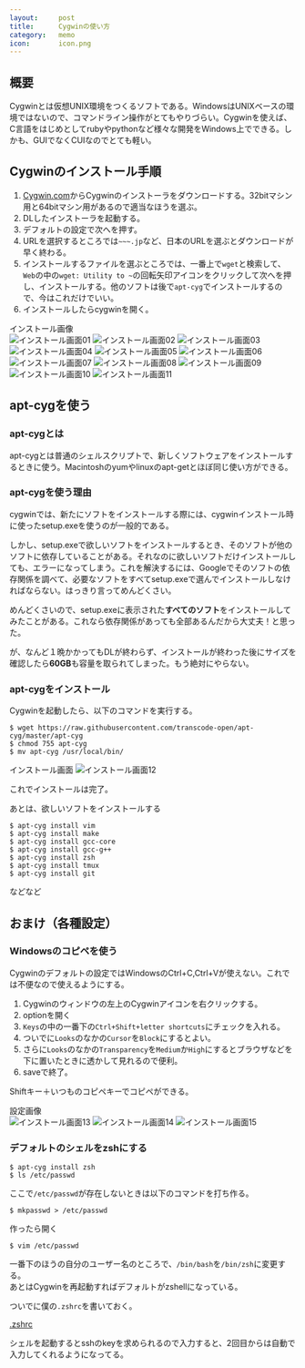 ```yaml
---
layout:		post
title:		Cygwinの使い方
category:	memo
icon:		icon.png
---
```

## 概要

Cygwinとは仮想UNIX環境をつくるソフトである。WindowsはUNIXベースの環境ではないので、コマンドライン操作がとてもやりづらい。Cygwinを使えば、C言語をはじめとしてrubyやpythonなど様々な開発をWindows上でできる。しかも、GUIでなくCUIなのでとても軽い。

## Cygwinのインストール手順  

  1. [Cygwin.com](https://www.cygwin.com/)からCygwinのインストーラをダウンロードする。32bitマシン用と64bitマシン用があるので適当なほうを選ぶ。
  1. DLしたインストーラを起動する。
  1. デフォルトの設定で次へを押す。
  1. URLを選択するところでは`~~~.jp`など、日本のURLを選ぶとダウンロードが早く終わる。
  1. インストールするファイルを選ぶところでは、一番上で`wget`と検索して、`Web`の中の`wget: Utility to ~`の回転矢印アイコンをクリックして次へを押し、インストールする。他のソフトは後で`apt-cyg`でインストールするので、今はこれだけでいい。
  1. インストールしたらcygwinを開く。

インストール画像  
![インストール画面01](01.png "インストール画面01") 
![インストール画面02](02.png "インストール画面02") 
![インストール画面03](03.png "インストール画面03") 
![インストール画面04](04.png "インストール画面04") 
![インストール画面05](05.png "インストール画面05") 
![インストール画面06](06.png "インストール画面06") 
![インストール画面07](07.png "インストール画面07") 
![インストール画面08](08.png "インストール画面08") 
![インストール画面09](09.png "インストール画面09") 
![インストール画面10](10.png "インストール画面10") 
![インストール画面11](11.png "インストール画面11") 

## apt-cygを使う  

### apt-cygとは

apt-cygとは普通のシェルスクリプトで、新しくソフトウェアをインストールするときに使う。Macintoshのyumやlinuxのapt-getとほぼ同じ使い方ができる。

### apt-cygを使う理由

cygwinでは、新たにソフトをインストールする際には、cygwinインストール時に使ったsetup.exeを使うのが一般的である。

しかし、setup.exeで欲しいソフトをインストールするとき、そのソフトが他のソフトに依存していることがある。それなのに欲しいソフトだけインストールしても、エラーになってしまう。これを解決するには、Googleでそのソフトの依存関係を調べて、必要なソフトをすべてsetup.exeで選んでインストールしなければならない。はっきり言ってめんどくさい。

めんどくさいので、setup.exeに表示された**すべてのソフト**をインストールしてみたことがある。これなら依存関係があっても全部あるんだから大丈夫！と思った。

が、なんど１晩かかってもDLが終わらず、インストールが終わった後にサイズを確認したら**60GB**も容量を取られてしまった。もう絶対にやらない。

### apt-cygをインストール

Cygwinを起動したら、以下のコマンドを実行する。

	$ wget https://raw.githubusercontent.com/transcode-open/apt-cyg/master/apt-cyg
	$ chmod 755 apt-cyg
	$ mv apt-cyg /usr/local/bin/

インストール画面
![インストール画面12](12.png "インストール画面12") 

これでインストールは完了。  

あとは、欲しいソフトをインストールする

	$ apt-cyg install vim
	$ apt-cyg install make
	$ apt-cyg install gcc-core
	$ apt-cyg install gcc-g++
	$ apt-cyg install zsh
	$ apt-cyg install tmux
	$ apt-cyg install git

などなど

## おまけ（各種設定）

### Windowsのコピペを使う  

Cygwinのデフォルトの設定ではWindowsのCtrl+C,Ctrl+Vが使えない。これでは不便なので使えるようにする。

  1. Cygwinのウィンドウの左上のCygwinアイコンを右クリックする。
  1. optionを開く
  1. `Keys`の中の一番下の`Ctrl+Shift+letter shortcuts`にチェックを入れる。
  1. ついでに`Looks`のなかの`Cursor`を`Block`にするとよい。
  1. さらに`Looks`のなかの`Transparency`を`Medium`か`High`にするとブラウザなどを下に置いたときに透かして見れるので便利。
  1. saveで終了。

Shiftキー＋いつものコピペキーでコピペができる。

設定画像  
![インストール画面13](13.png "インストール画面13") 
![インストール画面14](14.png "インストール画面14") 
![インストール画面15](15.png "インストール画面15") 


### デフォルトのシェルをzshにする

	$ apt-cyg install zsh
	$ ls /etc/passwd

ここで`/etc/passwd`が存在しないときは以下のコマンドを打ち作る。

	$ mkpasswd > /etc/passwd

作ったら開く

	$ vim /etc/passwd

一番下のほうの自分のユーザー名のところで、`/bin/bash`を`/bin/zsh`に変更する。  
あとはCygwinを再起動すればデフォルトがzshellになっている。


ついでに僕の`.zshrc`を書いておく。  

[.zshrc](https://github.com/kerikun11/dotfiles/blob/master/.zshrc)  

シェルを起動するとsshのkeyを求められるので入力すると、2回目からは自動で入力してくれるようになってる。

